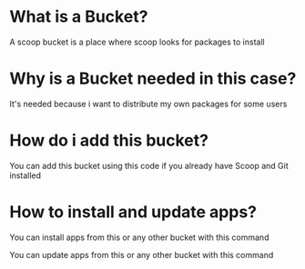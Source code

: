 
# What is a Bucket?

A scoop bucket is a place where scoop looks for packages to install

# Why is a Bucket needed in this case?

It's needed because i want to distribute my own packages for some users

# How do i add this bucket?

You can add this bucket using this code if you already have Scoop and Git installed

<!-- place to add the code block -->

# How to install and update apps?

You can install apps from this or any other bucket with this command

<!-- place for another code block -->

You can update apps from this or any other bucket with this command

<!-- place for even other code block -->
